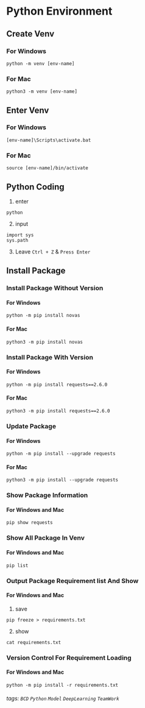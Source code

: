 # Python Environment


Create Venv
---

### For Windows

```shell=
python -m venv [env-name]
```

### For Mac

```shell=
python3 -m venv [env-name]
```

Enter Venv
---

### For Windows

```shell=
[env-name]\Scripts\activate.bat
```

### For Mac

```shell=
source [env-name]/bin/activate
```

Python Coding
---

1. enter
```shell=
python
```

2. input
```shell=
import sys
sys.path
```

3. Leave
`Ctrl + Z` & `Press Enter`

Install Package
---

### Install Package Without Version

#### For Windows
```shell=
python -m pip install novas
```

#### For Mac
```shell=
python3 -m pip install novas
```

### Install Package With Version

#### For Windows
```shell=
python -m pip install requests==2.6.0
```

#### For Mac
```shell=
python3 -m pip install requests==2.6.0
```

### Update Package

#### For Windows
```shell=
python -m pip install --upgrade requests
```

#### For Mac
```shell=
python3 -m pip install --upgrade requests
```

### Show Package Information

#### For Windows and Mac
```shell=
pip show requests
```

### Show All Package In Venv

#### For Windows and Mac
```shell=
pip list
```

### Output Package Requirement list And Show

#### For Windows and Mac

1. save
```shell=
pip freeze > requirements.txt
```

2. show
```shell=
cat requirements.txt
```

### Version Control For Requirement Loading

#### For Windows and Mac
```shell=
python -m pip install -r requirements.txt
```



###### tags: `BCD` `Python` `Model` `DeepLearning` `TeamWork`
